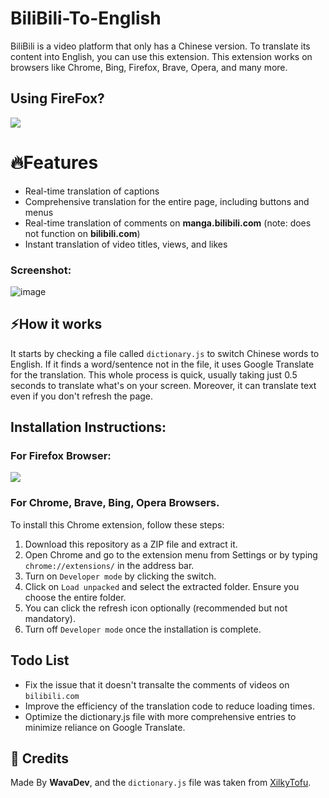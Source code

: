 # BiliBili-To-English
BiliBili is a video platform that only has a Chinese version. To translate its content into English, you can use this extension. This extension works on browsers like Chrome, Bing, Firefox, Brave, Opera, and many more.

## Using FireFox?
<p align="left">
  <a href="https://addons.mozilla.org/en-US/firefox/addon/bilibili-to-english/"><img src="https://github.com/material-extensions/material-icons-browser-extension/raw/main/assets/firefox-addons.png"></a>
</p>

# 🔥Features

- Real-time translation of captions
- Comprehensive translation for the entire page, including buttons and menus
- Real-time translation of comments on **manga.bilibili.com** (note: does not function on **bilibili.com**)
- Instant translation of video titles, views, and likes

### Screenshot:
![image](https://github.com/user-attachments/assets/594ffde2-3be6-4e05-8a40-51bc9b1cbf54)


## ⚡How it works
It starts by checking a file called `dictionary.js` to switch Chinese words to English. If it finds a word/sentence not in the file, it uses Google Translate for the translation. This whole process is quick, usually taking just 0.5 seconds to translate what's on your screen. Moreover, it can translate text even if you don't refresh the page.

## Installation Instructions:
### For Firefox Browser: 

<p align="left">
  <a href="https://addons.mozilla.org/en-US/firefox/addon/bilibili-to-english/"><img src="https://github.com/material-extensions/material-icons-browser-extension/raw/main/assets/firefox-addons.png"></a>
</p>

### For Chrome, Brave, Bing, Opera Browsers.

To install this Chrome extension, follow these steps:
1. Download this repository as a ZIP file and extract it.
2. Open Chrome and go to the extension menu from Settings or by typing `chrome://extensions/` in the address bar.
3. Turn on `Developer mode` by clicking the switch.
4. Click on `Load unpacked` and select the extracted folder. Ensure you choose the entire folder.
5. You can click the refresh icon optionally (recommended but not mandatory).
6. Turn off `Developer mode` once the installation is complete.

## Todo List
- Fix the issue that it doesn't transalte the comments of videos on `bilibili.com`
- Improve the efficiency of the translation code to reduce loading times.
- Optimize the dictionary.js file with more comprehensive entries to minimize reliance on Google Translate.

## 🤝 Credits
Made By **WavaDev**,
and the `dictionary.js` file was taken from [XilkyTofu](https://github.com/XilkyTofu/bilibili_translate_chrome_extension).

